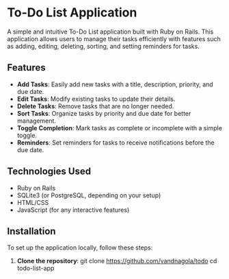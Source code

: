 # To-Do List Application

A simple and intuitive To-Do List application built with Ruby on Rails. This application allows users to manage their tasks efficiently with features such as adding, editing, deleting, sorting, and setting reminders for tasks.

## Features

- **Add Tasks**: Easily add new tasks with a title, description, priority, and due date.
- **Edit Tasks**: Modify existing tasks to update their details.
- **Delete Tasks**: Remove tasks that are no longer needed.
- **Sort Tasks**: Organize tasks by priority and due date for better management.
- **Toggle Completion**: Mark tasks as complete or incomplete with a simple toggle.
- **Reminders**: Set reminders for tasks to receive notifications before the due date.

## Technologies Used

- Ruby on Rails
- SQLite3 (or PostgreSQL, depending on your setup)
- HTML/CSS
- JavaScript (for any interactive features)

## Installation

To set up the application locally, follow these steps:

1. **Clone the repository**:
   git clone https://github.com/vandnagola/todo
   cd todo-list-app
